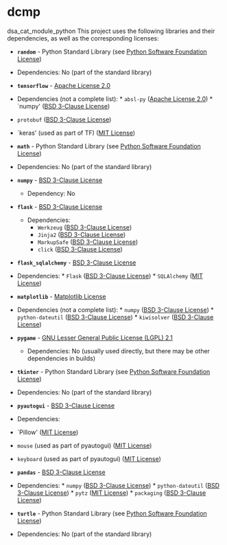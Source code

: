# dcmp
dsa_cat_module_python
This project uses the following libraries and their dependencies, as well as the corresponding licenses:

* **`random`** - Python Standard Library (see [Python Software Foundation License](https://docs.python.org/3/license.html ))
* Dependencies: No (part of the standard library)

* **`tensorflow`** - [Apache License 2.0](https://github.com/tensorflow/tensorflow/blob/master/LICENSE )
* Dependencies (not a complete list):
        *   `absl-py` ([Apache License 2.0](https://github.com/abseil/abseil-py/blob/main/LICENSE))
        * `numpy' ([BSD 3-Clause License](https://github.com/numpy/numpy/blob/main/LICENSE.txt ))
* `protobuf` ([BSD 3-Clause License](https://github.com/protocolbuffers/protobuf/blob/main/LICENSE ))
* `keras' (used as part of TF) ([MIT License](https://github.com/keras-team/keras/blob/master/LICENSE ))


* **`math`** - Python Standard Library (see [Python Software Foundation License](https://docs.python.org/3/license.html ))
* Dependencies: No (part of the standard library)

*   **`numpy`** - [BSD 3-Clause License](https://github.com/numpy/numpy/blob/main/LICENSE.txt)
    * Dependency: No


*   **`flask`** - [BSD 3-Clause License](https://github.com/pallets/flask/blob/main/LICENSE.txt)
    * Dependencies:
        *   `Werkzeug` ([BSD 3-Clause License](https://github.com/pallets/werkzeug/blob/main/LICENSE))
        *  `Jinja2`  ([BSD 3-Clause License](https://github.com/pallets/jinja/blob/main/LICENSE.txt))
       * `MarkupSafe` ([BSD 3-Clause License](https://github.com/pallets/markupsafe/blob/main/LICENSE.txt))
        *  `click` ([BSD 3-Clause License](https://github.com/pallets/click/blob/main/LICENSE.txt))

* **`flask_sqlalchemy`** - [BSD 3-Clause License](https://github.com/pallets-eco/flask-sqlalchemy/blob/main/LICENSE )
* Dependencies:
        *   `Flask` ([BSD 3-Clause License](https://github.com/pallets/flask/blob/main/LICENSE.txt))
        *   `SQLAlchemy`  ([MIT License](https://github.com/sqlalchemy/sqlalchemy/blob/main/LICENSE))

* **`matplotlib`** - [Matplotlib License](https://github.com/matplotlib/matplotlib/blob/main/LICENSE )
* Dependencies (not a complete list):
        *   `numpy` ([BSD 3-Clause License](https://github.com/numpy/numpy/blob/main/LICENSE.txt))
        *   `python-dateutil` ([BSD 3-Clause License](https://github.com/dateutil/dateutil/blob/main/LICENSE))
        *  `kiwisolver`  ([BSD 3-Clause License](https://github.com/matplotlib/kiwisolver/blob/main/LICENSE))

*   **`pygame`** - [GNU Lesser General Public License (LGPL) 2.1](https://github.com/pygame/pygame/blob/main/LICENSE.txt)
    * Dependencies: No (usually used directly, but there may be other dependencies in builds)

* **`tkinter`** - Python Standard Library (see [Python Software Foundation License](https://docs.python.org/3/license.html ))
* Dependencies: No (part of the standard library)

* **`pyautogui`** - [BSD 3-Clause License](https://github.com/asweigart/pyautogui/blob/master/LICENSE.txt )
* Dependencies:
* `Pillow' ([MIT License](https://github.com/python-pillow/Pillow/blob/main/LICENSE ))
* `mouse` (used as part of pyautogui) ([MIT License](https://github.com/Jroo1/mouse/blob/master/LICENSE ))
* `keyboard` (used as part of pyautogui) ([MIT License](https://github.com/boppreh/keyboard/blob/master/LICENSE ))

* **`pandas`** - [BSD 3-Clause License](https://github.com/pandas-dev/pandas/blob/main/LICENSE )
* Dependencies:
        *   `numpy` ([BSD 3-Clause License](https://github.com/numpy/numpy/blob/main/LICENSE.txt))
        *   `python-dateutil` ([BSD 3-Clause License](https://github.com/dateutil/dateutil/blob/main/LICENSE))
        *    `pytz`  ([MIT License](https://github.com/stub42/pytz/blob/main/LICENSE))
         * `packaging` ([BSD 3-Clause License](https://github.com/pypa/packaging/blob/main/LICENSE.txt))

* **`turtle`** - Python Standard Library (see [Python Software Foundation License](https://docs.python.org/3/license.html ))
* Dependencies: No (part of the standard library)
